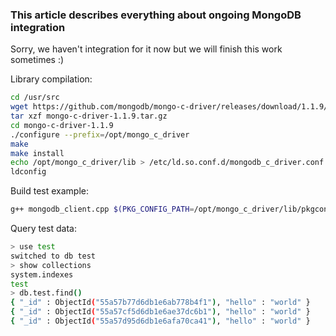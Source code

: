 ### This article describes everything about ongoing MongoDB integration

Sorry, we haven't integration for it now but we will finish this work sometimes :)

Library compilation:
```bash
cd /usr/src
wget https://github.com/mongodb/mongo-c-driver/releases/download/1.1.9/mongo-c-driver-1.1.9.tar.gz
tar xzf mongo-c-driver-1.1.9.tar.gz
cd mongo-c-driver-1.1.9
./configure --prefix=/opt/mongo_c_driver
make
make install
echo /opt/mongo_c_driver/lib > /etc/ld.so.conf.d/mongodb_c_driver.conf
ldconfig
```

Build test example:
```bash
g++ mongodb_client.cpp $(PKG_CONFIG_PATH=/opt/mongo_c_driver/lib/pkgconfig pkg-config --cflags --libs libmongoc-1.0)
```

Query test data:
```bash
> use test
switched to db test
> show collections
system.indexes
test
> db.test.find()
{ "_id" : ObjectId("55a57b77d6db1e6ab778b4f1"), "hello" : "world" }
{ "_id" : ObjectId("55a57cf5d6db1e6ae37dc6b1"), "hello" : "world" }
{ "_id" : ObjectId("55a57d95d6db1e6afa70ca41"), "hello" : "world" }
```

